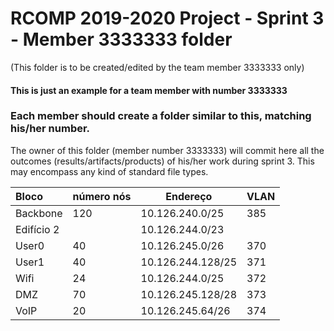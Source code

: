 RCOMP 2019-2020 Project - Sprint 3 - Member 3333333 folder
===========================================
(This folder is to be created/edited by the team member 3333333 only)

#### This is just an example for a team member with number 3333333 ####
### Each member should create a folder similar to this, matching his/her number. ###
The owner of this folder (member number 3333333) will commit here all the outcomes (results/artifacts/products)		       of his/her work during sprint 3. This may encompass any kind of standard file types.


| Bloco | número nós | Endereço | VLAN |
|:-|-|-|-|
| Backbone | 120 | 10.126.240.0/25 | 385 |
| Edifício 2 |  | 10.126.244.0/23|
| User0 | 40 | 10.126.245.0/26 | 370 |
| User1 | 40 | 10.126.244.128/25 | 371 |
| Wifi | 24 | 10.126.244.0/25 | 372 |
| DMZ | 70 | 10.126.245.128/28 | 373 |
| VoIP | 20 | 10.126.245.64/26 | 374 |